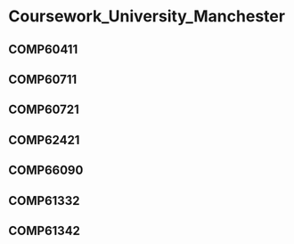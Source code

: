 # Coursework_University_Manchester

## COMP60411

## COMP60711

## COMP60721

## COMP62421

## COMP66090

## COMP61332

## COMP61342
